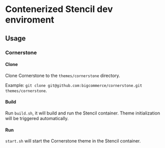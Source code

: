 # Contenerized Stencil dev enviroment

## Usage

### Cornerstone

#### Clone

Clone Cornerstone to the `themes/cornerstone` directory.

Example: `git clone git@github.com:bigcommerce/cornerstone.git themes/cornerstone`.

#### Build

Run `build.sh`, it will build and run the Stencil container. Theme initialization will be triggered automatically.

#### Run

`start.sh` will start the Cornerstone theme in the Stencil container.
